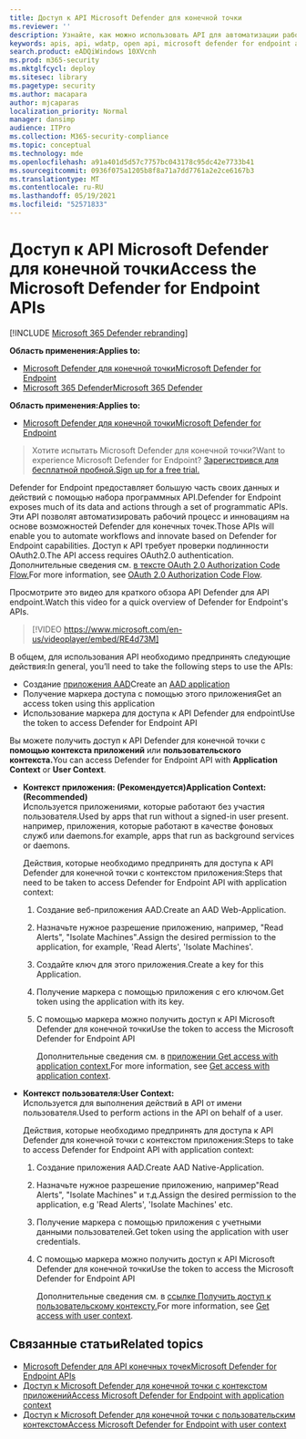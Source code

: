 ```yaml
---
title: Доступ к API Microsoft Defender для конечной точки
ms.reviewer: ''
description: Узнайте, как можно использовать API для автоматизации рабочего процесса и инновация на основе возможностей Microsoft Defender для конечных точек
keywords: apis, api, wdatp, open api, microsoft defender for endpoint api, microsoft defender atp, public api, supported apis, alerts, device, user, domain, ip, file, advanced hunting, query
search.product: eADQiWindows 10XVcnh
ms.prod: m365-security
ms.mktglfcycl: deploy
ms.sitesec: library
ms.pagetype: security
ms.author: macapara
author: mjcaparas
localization_priority: Normal
manager: dansimp
audience: ITPro
ms.collection: M365-security-compliance
ms.topic: conceptual
ms.technology: mde
ms.openlocfilehash: a91a401d5d57c7757bc043178c95dc42e7733b41
ms.sourcegitcommit: 0936f075a1205b8f8a71a7dd7761a2e2ce6167b3
ms.translationtype: MT
ms.contentlocale: ru-RU
ms.lasthandoff: 05/19/2021
ms.locfileid: "52571833"
---
```

# <a name="access-the-microsoft-defender-for-endpoint-apis"></a><span data-ttu-id="0b0a4-104">Доступ к API Microsoft Defender для конечной точки</span><span class="sxs-lookup"><span data-stu-id="0b0a4-104">Access the Microsoft Defender for Endpoint APIs</span></span> 

[!INCLUDE [Microsoft 365 Defender rebranding](../../includes/microsoft-defender.md)]

<span data-ttu-id="0b0a4-105">**Область применения:**</span><span class="sxs-lookup"><span data-stu-id="0b0a4-105">**Applies to:**</span></span>
- [<span data-ttu-id="0b0a4-106">Microsoft Defender для конечной точки</span><span class="sxs-lookup"><span data-stu-id="0b0a4-106">Microsoft Defender for Endpoint</span></span>](https://go.microsoft.com/fwlink/p/?linkid=2154037)
- [<span data-ttu-id="0b0a4-107">Microsoft 365 Defender</span><span class="sxs-lookup"><span data-stu-id="0b0a4-107">Microsoft 365 Defender</span></span>](https://go.microsoft.com/fwlink/?linkid=2118804)


<span data-ttu-id="0b0a4-108">**Область применения:**</span><span class="sxs-lookup"><span data-stu-id="0b0a4-108">**Applies to:**</span></span> 
- [<span data-ttu-id="0b0a4-109">Microsoft Defender для конечной точки</span><span class="sxs-lookup"><span data-stu-id="0b0a4-109">Microsoft Defender for Endpoint</span></span>](https://go.microsoft.com/fwlink/?linkid=2154037)

> <span data-ttu-id="0b0a4-110">Хотите испытать Microsoft Defender для конечной точки?</span><span class="sxs-lookup"><span data-stu-id="0b0a4-110">Want to experience Microsoft Defender for Endpoint?</span></span> [<span data-ttu-id="0b0a4-111">Зарегистрився для бесплатной пробной.</span><span class="sxs-lookup"><span data-stu-id="0b0a4-111">Sign up for a free trial.</span></span>](https://www.microsoft.com/microsoft-365/windows/microsoft-defender-atp?ocid=docs-wdatp-exposedapis-abovefoldlink) 



<span data-ttu-id="0b0a4-112">Defender for Endpoint предоставляет большую часть своих данных и действий с помощью набора программных API.</span><span class="sxs-lookup"><span data-stu-id="0b0a4-112">Defender for Endpoint exposes much of its data and actions through a set of programmatic APIs.</span></span> <span data-ttu-id="0b0a4-113">Эти API позволят автоматизировать рабочий процесс и инновациям на основе возможностей Defender для конечных точек.</span><span class="sxs-lookup"><span data-stu-id="0b0a4-113">Those APIs will enable you to automate workflows and innovate based on Defender for Endpoint capabilities.</span></span> <span data-ttu-id="0b0a4-114">Доступ к API требует проверки подлинности OAuth2.0.</span><span class="sxs-lookup"><span data-stu-id="0b0a4-114">The API access requires OAuth2.0 authentication.</span></span> <span data-ttu-id="0b0a4-115">Дополнительные сведения см. [в тексте OAuth 2.0 Authorization Code Flow.](https://docs.microsoft.com/azure/active-directory/develop/active-directory-v2-protocols-oauth-code)</span><span class="sxs-lookup"><span data-stu-id="0b0a4-115">For more information, see [OAuth 2.0 Authorization Code Flow](https://docs.microsoft.com/azure/active-directory/develop/active-directory-v2-protocols-oauth-code).</span></span>

<span data-ttu-id="0b0a4-116">Просмотрите это видео для краткого обзора API Defender для API endpoint.</span><span class="sxs-lookup"><span data-stu-id="0b0a4-116">Watch this video for a quick overview of Defender for Endpoint's APIs.</span></span> 
>[!VIDEO https://www.microsoft.com/en-us/videoplayer/embed/RE4d73M]

<span data-ttu-id="0b0a4-117">В общем, для использования API необходимо предпринять следующие действия:</span><span class="sxs-lookup"><span data-stu-id="0b0a4-117">In general, you’ll need to take the following steps to use the APIs:</span></span>
- <span data-ttu-id="0b0a4-118">Создание [приложения AAD](/microsoft-365/security/defender-endpoint/exposed-apis-create-app-nativeapp)</span><span class="sxs-lookup"><span data-stu-id="0b0a4-118">Create an [AAD application](/microsoft-365/security/defender-endpoint/exposed-apis-create-app-nativeapp)</span></span>
- <span data-ttu-id="0b0a4-119">Получение маркера доступа с помощью этого приложения</span><span class="sxs-lookup"><span data-stu-id="0b0a4-119">Get an access token using this application</span></span>
- <span data-ttu-id="0b0a4-120">Использование маркера для доступа к API Defender для endpoint</span><span class="sxs-lookup"><span data-stu-id="0b0a4-120">Use the token to access Defender for Endpoint API</span></span>


<span data-ttu-id="0b0a4-121">Вы можете получить доступ к API Defender для конечной точки с **помощью контекста приложений** или **пользовательского контекста.**</span><span class="sxs-lookup"><span data-stu-id="0b0a4-121">You can access Defender for Endpoint API with **Application Context** or **User Context**.</span></span>

- <span data-ttu-id="0b0a4-122">**Контекст приложения: (Рекомендуется)**</span><span class="sxs-lookup"><span data-stu-id="0b0a4-122">**Application Context: (Recommended)**</span></span> <br>
    <span data-ttu-id="0b0a4-123">Используется приложениями, которые работают без участия пользователя.</span><span class="sxs-lookup"><span data-stu-id="0b0a4-123">Used by apps that run without a signed-in user present.</span></span> <span data-ttu-id="0b0a4-124">например, приложения, которые работают в качестве фоновых служб или daemons.</span><span class="sxs-lookup"><span data-stu-id="0b0a4-124">for example, apps that run as background services or daemons.</span></span>

    <span data-ttu-id="0b0a4-125">Действия, которые необходимо предпринять для доступа к API Defender для конечной точки с контекстом приложения:</span><span class="sxs-lookup"><span data-stu-id="0b0a4-125">Steps that need to be taken to access Defender for Endpoint API with application context:</span></span>

  1. <span data-ttu-id="0b0a4-126">Создание веб-приложения AAD.</span><span class="sxs-lookup"><span data-stu-id="0b0a4-126">Create an AAD Web-Application.</span></span>
  2. <span data-ttu-id="0b0a4-127">Назначьте нужное разрешение приложению, например, "Read Alerts", "Isolate Machines".</span><span class="sxs-lookup"><span data-stu-id="0b0a4-127">Assign the desired permission to the application, for example, 'Read Alerts', 'Isolate Machines'.</span></span> 
  3. <span data-ttu-id="0b0a4-128">Создайте ключ для этого приложения.</span><span class="sxs-lookup"><span data-stu-id="0b0a4-128">Create a key for this Application.</span></span>
  4. <span data-ttu-id="0b0a4-129">Получение маркера с помощью приложения с его ключом.</span><span class="sxs-lookup"><span data-stu-id="0b0a4-129">Get token using the application with its key.</span></span>
  5. <span data-ttu-id="0b0a4-130">С помощью маркера можно получить доступ к API Microsoft Defender для конечной точки</span><span class="sxs-lookup"><span data-stu-id="0b0a4-130">Use the token to access the Microsoft Defender for Endpoint API</span></span>

     <span data-ttu-id="0b0a4-131">Дополнительные сведения см. в [приложении Get access with application context.](exposed-apis-create-app-webapp.md)</span><span class="sxs-lookup"><span data-stu-id="0b0a4-131">For more information, see [Get access with application context](exposed-apis-create-app-webapp.md).</span></span>


- <span data-ttu-id="0b0a4-132">**Контекст пользователя:**</span><span class="sxs-lookup"><span data-stu-id="0b0a4-132">**User Context:**</span></span> <br>
    <span data-ttu-id="0b0a4-133">Используется для выполнения действий в API от имени пользователя.</span><span class="sxs-lookup"><span data-stu-id="0b0a4-133">Used to perform actions in the API on behalf of a user.</span></span>

    <span data-ttu-id="0b0a4-134">Действия, которые необходимо предпринять для доступа к API Defender для конечной точки с контекстом приложения:</span><span class="sxs-lookup"><span data-stu-id="0b0a4-134">Steps to take to access Defender for Endpoint API with application context:</span></span>

  1. <span data-ttu-id="0b0a4-135">Создание приложения AAD.</span><span class="sxs-lookup"><span data-stu-id="0b0a4-135">Create AAD Native-Application.</span></span>
  2. <span data-ttu-id="0b0a4-136">Назначьте нужное разрешение приложению, например"Read Alerts", "Isolate Machines" и т.д.</span><span class="sxs-lookup"><span data-stu-id="0b0a4-136">Assign the desired permission to the application, e.g 'Read Alerts', 'Isolate Machines' etc.</span></span> 
  3. <span data-ttu-id="0b0a4-137">Получение маркера с помощью приложения с учетными данными пользователей.</span><span class="sxs-lookup"><span data-stu-id="0b0a4-137">Get token using the application with user credentials.</span></span>
  4. <span data-ttu-id="0b0a4-138">С помощью маркера можно получить доступ к API Microsoft Defender для конечной точки</span><span class="sxs-lookup"><span data-stu-id="0b0a4-138">Use the token to access the Microsoft Defender for Endpoint API</span></span>

     <span data-ttu-id="0b0a4-139">Дополнительные сведения см. в [ссылке Получить доступ к пользовательскому контексту.](exposed-apis-create-app-nativeapp.md)</span><span class="sxs-lookup"><span data-stu-id="0b0a4-139">For more information, see [Get access with user context](exposed-apis-create-app-nativeapp.md).</span></span>


## <a name="related-topics"></a><span data-ttu-id="0b0a4-140">Связанные статьи</span><span class="sxs-lookup"><span data-stu-id="0b0a4-140">Related topics</span></span>
- [<span data-ttu-id="0b0a4-141">Microsoft Defender для API конечных точек</span><span class="sxs-lookup"><span data-stu-id="0b0a4-141">Microsoft Defender for Endpoint APIs</span></span>](exposed-apis-list.md)
- [<span data-ttu-id="0b0a4-142">Доступ к Microsoft Defender для конечной точки с контекстом приложений</span><span class="sxs-lookup"><span data-stu-id="0b0a4-142">Access Microsoft Defender for Endpoint with application context</span></span>](exposed-apis-create-app-webapp.md)
- [<span data-ttu-id="0b0a4-143">Доступ к Microsoft Defender для конечной точки с пользовательским контекстом</span><span class="sxs-lookup"><span data-stu-id="0b0a4-143">Access Microsoft Defender for Endpoint with user context</span></span>](exposed-apis-create-app-nativeapp.md)
